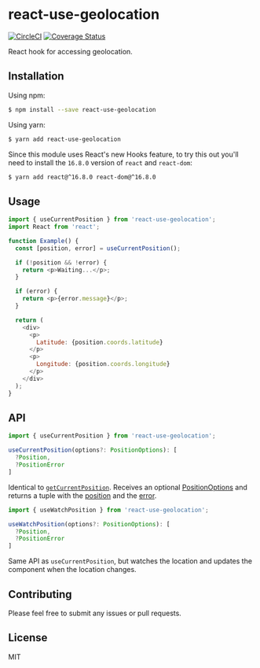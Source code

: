 # react-use-geolocation

[![CircleCI](https://circleci.com/gh/bsonntag/react-use-geolocation.svg?style=svg)](https://circleci.com/gh/bsonntag/react-use-geolocation)
[![Coverage Status](https://coveralls.io/repos/github/bsonntag/react-use-geolocation/badge.svg?branch=master)](https://coveralls.io/github/bsonntag/react-use-geolocation?branch=master)

React hook for accessing geolocation.

## Installation

Using npm:

```sh
$ npm install --save react-use-geolocation
```

Using yarn:

```sh
$ yarn add react-use-geolocation
```

Since this module uses React's new Hooks feature,
to try this out you'll need to install the `16.8.0` version
of `react` and `react-dom`:

```sh
$ yarn add react@^16.8.0 react-dom@^16.8.0
```

## Usage

```js
import { useCurrentPosition } from 'react-use-geolocation';
import React from 'react';

function Example() {
  const [position, error] = useCurrentPosition();

  if (!position && !error) {
    return <p>Waiting...</p>;
  }

  if (error) {
    return <p>{error.message}</p>;
  }

  return (
    <div>
      <p>
        Latitude: {position.coords.latitude}
      </p>
      <p>
        Longitude: {position.coords.longitude}
      </p>
    </div>
  );
}
```

## API

```js
import { useCurrentPosition } from 'react-use-geolocation';

useCurrentPosition(options?: PositionOptions): [
  ?Position,
  ?PositionError
]
```

Identical to [`getCurrentPosition`](https://developer.mozilla.org/en-US/docs/Web/API/Geolocation/getCurrentPosition).
Receives an optional [PositionOptions](https://developer.mozilla.org/en-US/docs/Web/API/PositionOptions)
and returns a tuple with the [position](https://developer.mozilla.org/en-US/docs/Web/API/Position)
and the [error](https://developer.mozilla.org/en-US/docs/Web/API/PositionError).

```js
import { useWatchPosition } from 'react-use-geolocation';

useWatchPosition(options?: PositionOptions): [
  ?Position,
  ?PositionError
]
```

Same API as `useCurrentPosition`, but watches the location and
updates the component when the location changes.

## Contributing

Please feel free to submit any issues or pull requests.

## License

MIT
